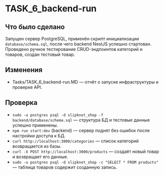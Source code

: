 # TASK_6_backend-run

## Что было сделано
Запущен сервер PostgreSQL, применён скрипт инициализации `database/schema.sql`, после чего backend NestJS успешно стартован. Проведено ручное тестирование CRUD-эндпоинтов категорий и товаров, создан тестовый товар.

## Изменения
- Tasks/TASK_6_backend-run.MD — отчёт о запуске инфраструктуры и проверке API.

## Проверка
- `sudo -u postgres psql -d slipknot_shop -f backend/database/schema.sql` — структура БД и тестовые данные успешно применены.
- `npm run start:dev` (backend) — сервер поднят без ошибок после настройки доступа к БД.
- `curl http://localhost:3000/categories` — список категорий возвращается из базы.
- `curl -X POST http://localhost:3000/products` — создаёт новый товар и возвращает его данные.
- `sudo -u postgres psql -d slipknot_shop -c "SELECT * FROM products"` — таблица товаров содержит созданную запись.
